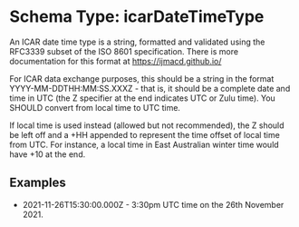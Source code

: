 # Schema Type: icarDateTimeType

An ICAR date time type is a string, formatted and validated using the RFC3339 subset of the ISO 8601 specification.
There is more documentation for this format at https://ijmacd.github.io/

For ICAR data exchange purposes, this should be a string in the format YYYY-MM-DDTHH:MM:SS.XXXZ - that is, it should be a complete date and time in UTC (the Z specifier at the end indicates UTC or Zulu time). You SHOULD convert from local time to UTC time.

If local time is used instead (allowed but not recommended), the Z should be left off and a +HH appended to represent the time offset of local time from UTC. For instance, a local time in East Australian winter time would have +10 at the end.

## Examples

* 2021-11-26T15:30:00.000Z  - 3:30pm UTC time on the 26th November 2021.
